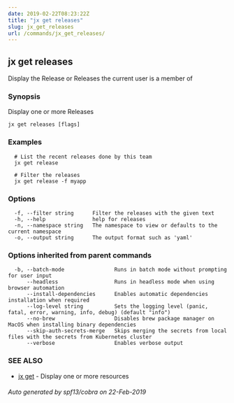 ```yaml
---
date: 2019-02-22T08:23:22Z
title: "jx get releases"
slug: jx_get_releases
url: /commands/jx_get_releases/
---
```

## jx get releases

Display the Release or Releases the current user is a member of

### Synopsis

Display one or more Releases

```
jx get releases [flags]
```

### Examples

```
  # List the recent releases done by this team
  jx get release
  
  # Filter the releases
  jx get release -f myapp
```

### Options

```
  -f, --filter string      Filter the releases with the given text
  -h, --help               help for releases
  -n, --namespace string   The namespace to view or defaults to the current namespace
  -o, --output string      The output format such as 'yaml'
```

### Options inherited from parent commands

```
  -b, --batch-mode                Runs in batch mode without prompting for user input
      --headless                  Runs in headless mode when using browser automation
      --install-dependencies      Enables automatic dependencies installation when required
      --log-level string          Sets the logging level (panic, fatal, error, warning, info, debug) (default "info")
      --no-brew                   Disables brew package manager on MacOS when installing binary dependencies
      --skip-auth-secrets-merge   Skips merging the secrets from local files with the secrets from Kubernetes cluster
      --verbose                   Enables verbose output
```

### SEE ALSO

* [jx get](/commands/jx_get/)	 - Display one or more resources

###### Auto generated by spf13/cobra on 22-Feb-2019
